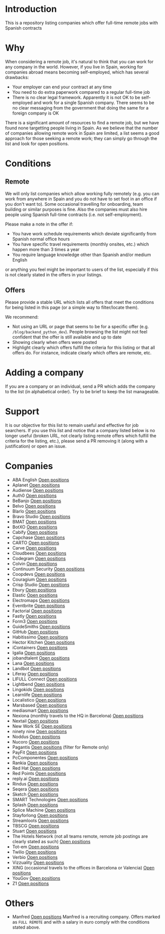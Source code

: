 # Introduction

This is a repository listing companies which offer full-time remote jobs with
Spanish contracts

# Why

When considering a remote job, it's natural to think that you can work for any
company in the world. However, if you live in Spain, working for companies
abroad means becoming self-employed, which has several drawbacks:

* Your employer can end your contract at any time
* You need to do extra paperwork compared to a regular full-time job
* There is no clear legal framework. Apparently it is not OK to be self-employed
  and work for a single Spanish company. There seems to be no clear messaging
  from the government that doing the same for a foreign company is OK

There is a significant amount of resources to find a remote job, but we have
found none targetting people living in Spain. As we believe that the number of
companies allowing remote work in Spain are limited, a list seems a good
approach for those seeking a remote work; they can simply go through the list
and look for open positions.

# Conditions

## Remote

We will only list companies which allow working fully remotely (e.g. you can
work from anywhere in Spain and you do not have to set foot in an office if you
don't want to). Some occasional travelling for onboarding, team building or
similar purposes is fine. Also the companies must also hire people using
Spanish full-time contracts (i.e. not self-employment).

Please make a note in the offer if:

* You have work schedule requirements which deviate significantly from Spanish
  normal office hours
* You have specific travel requirements (monthly onsites, etc.) which happen
  more than 3 times a year
* You require language knowledge other than Spanish and/or medium English

or anything you feel might be important to users of the list, especially if
this is not clearly stated in the offers in your listings.

## Offers

Please provide a stable URL which lists all offers that meet the conditions
for being listed in this page (or a simple way to filter/locate them).

We recommend:

* Not using an URL or page that seems to be for a specific offer (e.g.
  `/blog/backend_python_dev`). People browsing the list might not feel
  confident that the offer is still available and up to date
* Showing clearly when offers were posted
* Highlight clearly which offers fulfill the criteria for this listing
  or that all offers do. For instance, indicate clearly which offers
  are remote, etc.

# Adding a company

If you are a company or an individual, send a PR which adds the company to the
list (in alphabetical order). Try to be brief to keep the list manageable.

# Support

It is our objective for this list to remain useful and effective for job
searchers. If you use this list and notice that a company listed below is no
longer useful (broken URL, not clearly listing remote offers which fulfill
the criteria for the listing, etc.), please send a PR removing it (along
with a justification) or open an issue.

# Companies

* ABA English [Open positions](https://www.linkedin.com/school/aba-english/jobs/)
* Aplanet [Open positions](https://aplanet.org/careers/)
* Audiense [Open positions](http://aboutus.audiense.com/careers)
* Auth0 [Open positions](https://auth0.com/careers/positions?locations=Remote)
* BeBanjo [Open positions](https://bebanjo.com/careers)
* Belvo [Open positions](https://angel.co/company/belvo/jobs)
* Blarlo [Open positions](https://github.com/blarlo/remote-job-offers)
* Bravo Studio [Open positions](https://www.bravostudio.app/careers)
* BMAT [Open positions](https://bmat.bamboohr.com/jobs/)
* BotXO [Open positions](https://www.botxo.ai/careers/)
* Cabify [Open positions](https://cabify.com/es/jobs)
* Capchase [Open positions](https://www.notion.so/9b9e8dbcc5a2415f9da69f1e00617f94?v=cdd6935b11024b68aba4375714c7cc00)
* CARTO [Open positions](https://carto.com/careers/)
* Carve [Open positions](https://angel.co/company/carve-2/jobs)
* Cloudbees [Open positions](https://www.cloudbees.com/careers/job)
* Codegram [Open positions](https://www.codegram.com/careers)
* Colvin [Open positions](https://www.linkedin.com/company/colvin/jobs/)
* Continuum Security [Open positions](https://iriusrisk.com/resources/careers/)
* Coopdevs [Open positions](https://coopdevs.org/treballa-amb-nosaltres/)
* Couragium [Open positions](https://www.linkedin.com/jobs/view/2291806894/)
* Crisp Studio [Open positions](https://weworkremotely.com/company/crisp-studio)
* Ebury [Open positions](https://careers.ebury.com/)
* Elastic [Open positions](https://www.elastic.co/about/careers/)
* Electromaps [Open positions](https://www.electromaps.com/articulo/unete-al-equipo-electromaps)
* Eventbrite [Open positions](https://www.eventbritecareers.com/jobs/search?page=1&country_codes%5B%5D=ES&cities%5B%5D=Remote&query=)
* Factorial [Open positions](https://factorialhr.com/join-factorial)
* Fastly [Open positions](https://www.fastly.com/about/careers)
* Form3 [Open positions](https://form3.tech/careers)
* GuideSmiths [Open positions](https://www.guidesmiths.com/careers)
* GitHub [Open positions](https://github.com/about/careers)
* Habitissimo [Open positions](https://www.linkedin.com/company/habitissimo/jobs/)
* Hector Kitchen [Open positions](https://hectorkitchen.recruitee.com/#section-121611)
* iContainers [Open positions](https://www.notion.so/Open-Positions-in-iContainers-a3f291c528bd4e60969b7206b09a3d0b)
* Igalia [Open positions](https://www.igalia.com/jobs/)
* jobandtalent [Open positions](https://jobandtalent.bamboohr.com/jobs/)
* Lana [Open positions](https://boards.greenhouse.io/lana/)
* Landbot [Open positions](https://jobs.landbot.io/)
* Liferay [Open positions](https://jobs.jobvite.com/careers/liferay)
* LIFULL Connect [Open positions](https://www.lifullconnect.com/careers/)
* Lightbend [Open positions](https://www.lightbend.com/company/careers)
* Lingokids [Open positions](https://hire.withgoogle.com/public/jobs/lingokidscom)
* Learnlife [Open positions](https://learnlife.com/work-with-us)
* Localistico [Open positions](https://angel.co/company/localistico)
* Marsbased [Open positions](https://marsbased.com/es/jobs/)
* mediasmart [Open positions](https://info.mediasmart.io/careers)
* Nexiona (monthly travels to the HQ in Barcelona) [Open positions](https://angel.co/company/nexiona/jobs)
* Nextail [Open positions](https://nextaillabs.recruitee.com/)
* New Work SE [Open positions](https://www.new-work.se/en/career/vacancies)
* ninety nine [Open positions](https://www.notion.so/Open-positions-6f9c67b1a7364caa80579d3cf3a55081)
* Noddus [Open positions](https://www.enterprise.noddus.com/careers)
* Nucoro [Open positions](https://careers.nucoro.com/)
* Pagantis [Open positions](https://apply.workable.com/pagantis/) (filter for Remote only)
* PayFit [Open positions](https://payfit.com/en/careers/)
* PcComponentes [Open positions](https://www.pccomponentes.com/trabaja-con-nosotros)
* Rankia [Open positions](https://www.rankia.com/empleo/trabaja-en-rankia)
* Red Hat [Open positions](https://global-redhat.icims.com/jobs/search?ss=1&searchLocation=13549--Remote)
* Red Points [Open positions](https://www.redpoints.com/jobs/)
* reply.ai [Open positions](https://replyai.bamboohr.com/jobs/)
* Rindus [Open positions](https://rindus-jobs.personio.de/search?language=en&query=remote)
* Seqera [Open positions](https://seqera.io/jobs/)
* Sketch [Open positions](https://www.sketch.com/jobs/)
* SMART Technologies [Open positions](https://smarttechnologies.recruiterbox.com/?country=Spain&q=&limit=25)
* Splash [Open positions](https://splashthat.com/careers)
* Splice Machine [Open positions](https://jobs.lever.co/splicemachine/)
* Stayforlong [Open positions](https://www.linkedin.com/company/stayforlong/jobs/)
* Streamloots [Open positions](https://streamloots.recruitee.com/)
* TBSCG [Open positions](https://www.linkedin.com/company/tbscg/jobs/)
* Stuart [Open positions](https://stuart.com/careers/)
* The Hotels Network (not all teams remote, remote job postings are clearly stated as such) [Open positions](https://info.thehotelsnetwork.com/en/careers)
* Tot-em [Open positions](https://www.linkedin.com/jobs/view/1921295220/)
* Twilio [Open positions](https://boards.greenhouse.io/twilio/)
* Verbio [Open positions](https://www.verbio.com/company/)
* Vizzuality [Open positions](https://vizzuality.bamboohr.com/jobs/)
* XING (occasional travels to the offices in Barcelona or Valencia) [Open positions](https://www.xing.com/jobs/search?page=1&utf8=%E2%9C%93&nrs=1&sc_o=jobs_search_button&keywords=xing&location=barcelona&radius=)
* YouGov [Open positions](https://jobs.yougov.com/jobs)
* Z1 [Open positions](https://z1.digital/careers)

# Others

* Manfred [Open positions](https://github.com/getmanfred/offers/wiki) Manfred is
  a recruiting company. Offers marked as `FULL REMOTE` and with a salary in euro
  comply with the conditions stated above.
